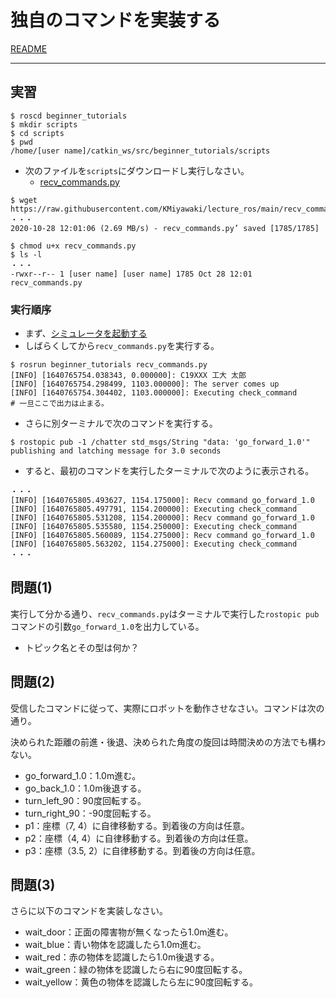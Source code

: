 # 独自のコマンドを実装する

[README](./README.md)

---

## 実習

```shell
$ roscd beginner_tutorials
$ mkdir scripts
$ cd scripts
$ pwd
/home/[user name]/catkin_ws/src/beginner_tutorials/scripts
```

- 次のファイルを`scripts`にダウンロードし実行しなさい。
  - [recv_commands.py](https://raw.githubusercontent.com/KMiyawaki/lecture_ros/main/recv_commands/recv_commands.py)

```shell
$ wget https://raw.githubusercontent.com/KMiyawaki/lecture_ros/main/recv_commands/recv_commands.py
・・・
2020-10-28 12:01:06 (2.69 MB/s) - recv_commands.py’ saved [1785/1785]

$ chmod u+x recv_commands.py
$ ls -l
・・・
-rwxr--r-- 1 [user name] [user name] 1785 Oct 28 12:01 recv_commands.py
```

### 実行順序

- まず、[シミュレータを起動する](../stage_simulator/stage_simulator_01.md)
- しばらくしてから`recv_commands.py`を実行する。

```shell
$ rosrun beginner_tutorials recv_commands.py
[INFO] [1640765754.038343, 0.000000]: C19XXX 工大 太郎
[INFO] [1640765754.298499, 1103.000000]: The server comes up
[INFO] [1640765754.304402, 1103.000000]: Executing check_command
# 一旦ここで出力は止まる。
```

- さらに別ターミナルで次のコマンドを実行する。

```shell
$ rostopic pub -1 /chatter std_msgs/String "data: 'go_forward_1.0'"
publishing and latching message for 3.0 seconds
```

- すると、最初のコマンドを実行したターミナルで次のように表示される。

```shell
・・・
[INFO] [1640765805.493627, 1154.175000]: Recv command go_forward_1.0
[INFO] [1640765805.497791, 1154.200000]: Executing check_command
[INFO] [1640765805.531208, 1154.200000]: Recv command go_forward_1.0
[INFO] [1640765805.535580, 1154.250000]: Executing check_command
[INFO] [1640765805.560089, 1154.275000]: Recv command go_forward_1.0
[INFO] [1640765805.563202, 1154.275000]: Executing check_command
・・・
```

## 問題(1)

実行して分かる通り、`recv_commands.py`はターミナルで実行した`rostopic pub`コマンドの引数`go_forward_1.0`を出力している。

- トピック名とその型は何か？

## 問題(2)

受信したコマンドに従って、実際にロボットを動作させなさい。コマンドは次の通り。

決められた距離の前進・後退、決められた角度の旋回は時間決めの方法でも構わない。

- go_forward_1.0：1.0m進む。
- go_back_1.0：1.0m後退する。
- turn_left_90：90度回転する。
- turn_right_90：-90度回転する。
- p1：座標（7, 4）に自律移動する。到着後の方向は任意。
- p2：座標（4, 4）に自律移動する。到着後の方向は任意。
- p3：座標（3.5, 2）に自律移動する。到着後の方向は任意。

## 問題(3)

さらに以下のコマンドを実装しなさい。

- wait_door：正面の障害物が無くなったら1.0m進む。
- wait_blue：青い物体を認識したら1.0m進む。
- wait_red：赤の物体を認識したら1.0m後退する。
- wait_green：緑の物体を認識したら右に90度回転する。
- wait_yellow：黄色の物体を認識したら左に90度回転する。

